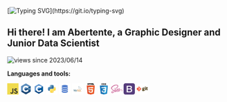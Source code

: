 [![Typing SVG](https://readme-typing-svg.demolab.com?font=Monoid&size=36&color=00337C&background=&height=70&lines=%E2%B4%B0%E2%B5%8F%E2%B5%99%E2%B5%93%E2%B4%BC!;!%D9%85%D8%B1%D8%AD%D8%A8%D8%A7;Bienvenue!;Welcome!;Bienvenido!)](https://git.io/typing-svg)

## Hi there! I am Abertente, a Graphic Designer and Junior Data Scientist

![views since 2023/06/14](https://visitor-badge-deno.deno.dev/jwenjian.jwenjian.svg)

**Languages and tools:**  

<code><img height="26" src="https://raw.githubusercontent.com/github/explore/main/topics/javascript/javascript.png"></code>
<code><img height="26" src="https://raw.githubusercontent.com/github/explore/main/topics/cpp/cpp.png"></code>
<code><img height="26" src="https://raw.githubusercontent.com/github/explore/main/topics/c/c.png"></code>
<code><img height="26" src="https://raw.githubusercontent.com/github/explore/main/topics/python/python.png"></code>
<code><img height="26" src="https://raw.githubusercontent.com/github/explore/main/topics/sql/sql.png"></code>
<code><img height="26" src="https://raw.githubusercontent.com/github/explore/main/topics/mysql/mysql.png"></code>
<code><img height="26" src="https://raw.githubusercontent.com/github/explore/main/topics/html/html.png"></code>
<code><img height="26" src="https://raw.githubusercontent.com/github/explore/main/topics/css/css.png"></code>
<code><img height="26" src="https://raw.githubusercontent.com/github/explore/main/topics/sass/sass.png"></code>
<code><img height="26" src="https://raw.githubusercontent.com/github/explore/main/topics/bootstrap/bootstrap.png"></code>
<code><img height="26" src="https://raw.githubusercontent.com/github/explore/main/topics/git/git.png"></code>
